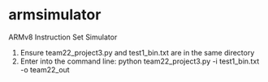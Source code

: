 # armsimulator
ARMv8 Instruction Set Simulator

1. Ensure team22_project3.py and test1_bin.txt are in the same directory
2. Enter into the command line: python team22_project3.py -i test1_bin.txt -o team22_out

